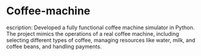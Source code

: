 # Coffee-machine
escription: Developed a fully functional coffee machine simulator in Python. The project mimics the operations of a real coffee machine, including selecting different types of coffee, managing resources like water, milk, and coffee beans, and handling payments.
